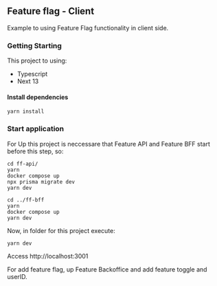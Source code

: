 ## Feature flag - Client

Example to using Feature Flag functionality in client side.

### Getting Starting

This project to using:

- Typescript
- Next 13

#### Install dependencies

```
yarn install
```
### Start application

For Up this project is neccessare that Feature API and Feature BFF start before this step, so:

```
cd ff-api/
yarn
docker compose up
npx prisma migrate dev
yarn dev

cd ../ff-bff
yarn
docker compose up
yarn dev
```

Now, in folder for this project execute:

```
yarn dev
```

Access http://localhost:3001

For add feature flag, up Feature Backoffice and add feature toggle and userID.